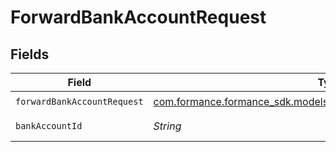 # ForwardBankAccountRequest


## Fields

| Field                                                                                                                 | Type                                                                                                                  | Required                                                                                                              | Description                                                                                                           |
| --------------------------------------------------------------------------------------------------------------------- | --------------------------------------------------------------------------------------------------------------------- | --------------------------------------------------------------------------------------------------------------------- | --------------------------------------------------------------------------------------------------------------------- |
| `forwardBankAccountRequest`                                                                                           | [com.formance.formance_sdk.models.shared.ForwardBankAccountRequest](../../models/shared/ForwardBankAccountRequest.md) | :heavy_check_mark:                                                                                                    | N/A                                                                                                                   |
| `bankAccountId`                                                                                                       | *String*                                                                                                              | :heavy_check_mark:                                                                                                    | The bank account ID.                                                                                                  |